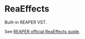 # ReaEffects

Built-in REAPER VST.

See [REAPER official ReaEffects guide](https://www.reaper.fm/guides/ReaEffectsGuide.pdf).
